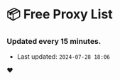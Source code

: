 # :package: Free Proxy List
### Updated every 15 minutes.

- Last updated: `2024-07-28 18:06`

:heart:
